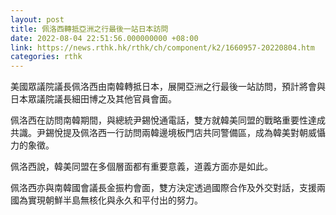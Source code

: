 ```yaml
---
layout: post
title: 佩洛西轉抵亞洲之行最後一站日本訪問
date: 2022-08-04 22:51:56.000000000 +08:00
link: https://news.rthk.hk/rthk/ch/component/k2/1660957-20220804.htm
categories: rthk
---
```


美國眾議院議長佩洛西由南韓轉抵日本，展開亞洲之行最後一站訪問，預計將會與日本眾議院議長細田博之及其他官員會面。

佩洛西在訪問南韓期間，與總統尹錫悅通電話，雙方就韓美同盟的戰略重要性達成共識。尹錫悅提及佩洛西一行訪問兩韓邊境板門店共同警備區，成為韓美對朝威懾力的象徵。

佩洛西說，韓美同盟在多個層面都有重要意義，道義方面亦是如此。

佩洛西亦與南韓國會議長金振杓會面，雙方決定透過國際合作及外交對話，支援兩國為實現朝鮮半島無核化與永久和平付出的努力。
